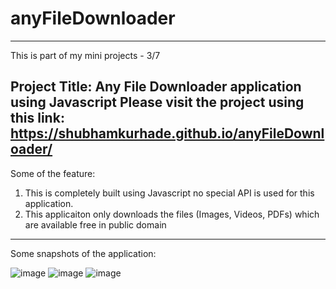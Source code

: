 # anyFileDownloader
-------------------------------
This is part of my mini projects - 3/7

Project Title: Any File Downloader application using Javascript
Please visit the project using this link: https://shubhamkurhade.github.io/anyFileDownloader/
-------------------------------
Some of the feature:
1. This is completely built using Javascript no special API is used for this application.
2. This applicaiton only downloads the files (Images, Videos, PDFs) which are available free in public domain
-------------------------------
Some snapshots of the application: 

![image](https://user-images.githubusercontent.com/86063069/232195536-82faf085-8036-4dd9-b265-219b48df9820.png)
![image](https://user-images.githubusercontent.com/86063069/232195570-a29d3266-ba91-4135-83cd-d184240d3b8e.png)
![image](https://user-images.githubusercontent.com/86063069/232195590-26ce8195-1740-4062-bff3-3e99f2ca0374.png)

